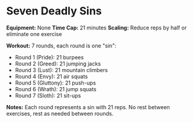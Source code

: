 # Seven Deadly Sins

**Equipment:** None
**Time Cap:** 21 minutes
**Scaling:** Reduce reps by half or eliminate one exercise

**Workout:**
7 rounds, each round is one "sin":
- Round 1 (Pride): 21 burpees
- Round 2 (Greed): 21 jumping jacks
- Round 3 (Lust): 21 mountain climbers
- Round 4 (Envy): 21 air squats
- Round 5 (Gluttony): 21 push-ups
- Round 6 (Wrath): 21 jump squats
- Round 7 (Sloth): 21 sit-ups

**Notes:**
Each round represents a sin with 21 reps. No rest between exercises, rest as needed between rounds.